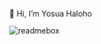 👋 Hi, I’m Yosua Haloho



![readmebox](https://github.com/YosuaPWH/YosuaPWH/assets/72293596/7e020fc9-33d6-4869-b13e-12bcaaceeb4b)

